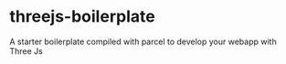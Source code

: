 # threejs-boilerplate
A starter boilerplate compiled with parcel to develop your webapp with Three Js